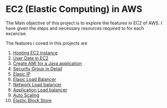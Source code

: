 # EC2 (Elastic Computing) in AWS

The Main objective of this project is to explore the features in EC2 of AWS. I have given the steps and necessary resources required to for each excercise. 
  

The features i coved in this projects are 
1. [ Hosting EC2 instance ](#)
2. [ User Date in EC2 ](#)
3. [ Create AMI for a Java application ](#)
4. [ Security Group in Detail ](#)
5. [ Elasic IP ](#)
6. [ Elasic Load Balancer ](#)
7. [ Network Load balancer ](#)
8. [ Application Load balancer ](#)
9. [ Auto Scaling ](#)
10. [ Elastic Block Store ](#)
